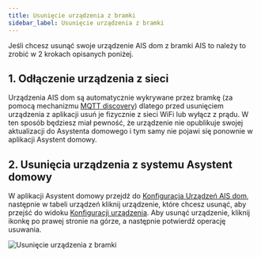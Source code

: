 ```yaml
---
title: Usunięcie urządzenia z bramki
sidebar_label: Usunięcie urządzenia z bramki
---
```



Jeśli chcesz usunąć swoje urządzenie AIS dom z bramki AIS to należy to zrobić w 2 krokach opisanych poniżej.

## 1. Odłączenie urządzenia z sieci

Urządzenia AIS dom są automatycznie wykrywane przez bramkę (za pomocą mechanizmu [MQTT discovery](https://www.home-assistant.io/docs/mqtt/discovery/)) dlatego przed usunięciem urządzenia z aplikacji usuń je fizycznie z sieci WiFi lub wyłącz z prądu. W ten sposób będziesz miał pewność, że urządzenie nie opublikuje swojej aktualizacji do Asystenta domowego i tym samy nie pojawi się ponownie w aplikacji Asystent domowy.


## 2. Usunięcia urządzenia z systemu Asystent domowy

W aplikacji Asystent domowy przejdź do [Konfiguracja Urządzeń AIS dom](/docs/en/ais_iot_gate.html#dostęp-do-urządzeń-ais-dom-z-aplikacji), następnie w tabeli urządzeń kliknij urządzenie, które chcesz usunąć, aby przejść do widoku [Konfiguracji urządzenia](/docs/en/ais_iot_gate.html#konfiguracja-urządzenia). Aby usunąć urządzenie, kliknij ikonkę po prawej stronie na górze, a następnie potwierdź operację usuwania.

![Usunięcie urządzenia z bramki](/img/en/frontend/remove_ais_dom_device.png)
